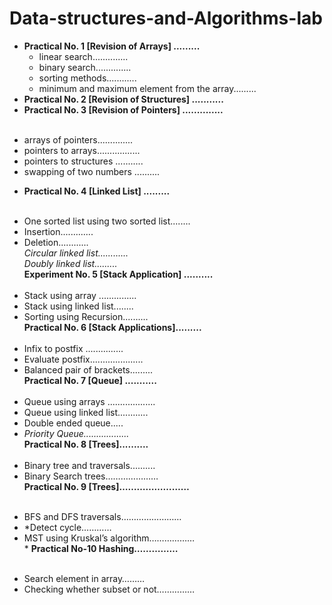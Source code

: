 # Data-structures-and-Algorithms-lab
- **Practical No. 1 [Revision of Arrays] .........<br>**
  * linear search..............<br>
   * binary search..............<br>
    * sorting methods............<br>
     * minimum and maximum element from the array.........<br>
- **Practical No. 2 [Revision of Structures] ...........<br>**
- **Practical No. 3 [Revision of Pointers] ..............<br>**<br>
* arrays of pointers..............<br>
 * pointers to arrays.................<br>
  * pointers to structures ...........<br>
   * swapping of two numbers ..........<br>
- **Practical No. 4 [Linked List] .........<br>**<br>
* One sorted list using two sorted list........<br>
 * Insertion.............<br>
  * Deletion............<br>
*Circular linked list............<br>
Doubly linked list.........<br>*
**Experiment No. 5 [Stack Application] ..........<br>**<br>
* Stack using array ...............<br>
 * Stack using linked list........<br>
  * Sorting using Recursion..........<br>
**Practical No. 6 [Stack Applications].........<br>**<br>
* Infix to postfix ...............<br>
 * Evaluate postfix.....................<br>
  * Balanced pair of brackets.........<br>
**Practical No. 7 [Queue] ...........<br>**<br>
* Queue using arrays ...................<br>
 * Queue using linked list............<br>
  * Double ended queue.....<br>
   * *Priority Queue..................<br>*
**Practical No. 8 [Trees]..........<br>**<br>
* Binary tree and traversals..........<br>
 * Binary Search trees…………………<br>
**Practical No. 9 [Trees]……………………<br>**<br>
- BFS and DFS traversals……………………<br>
 - *Detect cycle…………<br>
  - MST using Kruskal’s algorithm………………<br>*
**Practical No-10 Hashing……………<br>**<br>
* Search element in array………<br>
 * Checking whether subset or not……………<br>
